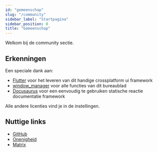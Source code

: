 ```yaml
---
id: "gemeenschap"
slug: "/community"
sidebar_label: "Startpagina"
sidebar_position: 0
title: "Gemeenschap"
---
```


Welkom bij de community sectie.

## Erkenningen

Een speciale dank aan:

* [Flutter](https://github.com/flutter/flutter) voor het leveren van dit handige crossplatform ui framework
* [window_manager](https://github.com/leanflutter/window_manager) voor alle functies van dit bureaublad
* [Docusaurus](https://github.com/facebook/docusaurus) voor een eenvoudig te gebruiken statische reactie documentatie framework

Alle andere licenties vind je in de instellingen.

## Nuttige links

* [GitHub](https://github.com/LinwoodDev/Butterfly)
* [Onenigheid](https://go.linwood.dev/discord)
* [Matrix](https://go.linwood.dev/matrix)
